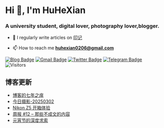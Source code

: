 <h1 align="left">Hi 👋, I'm HuHeXian</h1>
<h3 align="left">A university student, digital lover, photography lover,blogger.</h3>

- 📝 I regularly write articles on [印记](https://yinji.org)

- 📫 How to reach me **huhexian0206@gmail.com**

<div align="left">

[![Blog Badge](https://img.shields.io/badge/Blog-yinji.org-blue?style=flat&logo=wordpress&labelColor=555&logoColor=white)](https://yinji.org/)
[![Gmail Badge](https://img.shields.io/badge/Gmail-huhexian0206@gmail.com-blue?style=flat&labelColor=555&logo=gmail&link=mailto:huhexian0206@gmail.com&logoColor=fff)](mailto:huhexian0206@gmail.com)
[![Twitter Badge](https://img.shields.io/badge/Twitter-@huhexian-blue?style=flat&labelColor=555&logo=twitter&logoColor=fff)](https://twitter.com/huhexian)
[![Telegram Badge](https://img.shields.io/badge/t.me-@huhexian-blue?style=flat&labelColor=555&logo=telegram&logoColor=fff)](https://t.me/huhexian)
![Visitors](https://visitor-badge.laobi.icu/badge?page_id=huhexian.huhexian) 
</div> 

## 博客更新
<!-- BLOG-POST-LIST:START -->
- [博客的七年之痒](https://yinji.org/5421.html)
- [今日摄影-20250302](https://yinji.org/5417.html)
- [Nikon Z5 开箱体验](https://yinji.org/5414.html)
- [周报 #12 – 那些不成文的内容](https://yinji.org/5411.html)
- [元宵节的深度求索](https://yinji.org/5408.html)
<!-- BLOG-POST-LIST:END -->
